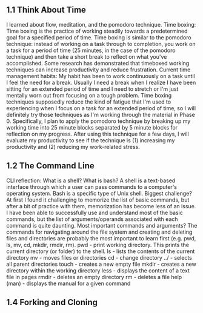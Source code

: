 ## 1.1 Think About Time ##

I learned about flow, meditation, and the pomodoro technique.
Time boxing:
	Time boxing is the practice of working steadily towards a predetermined goal for a specified period of time. Time boxing is similar to the pomodoro technique: instead of working on a task through to completion, you work on a task for a period of time (25 minutes, in the case of the pomodoro technique) and then take a short break to reflect on what you've accomplished. Some research has demonstrated that timeboxed working techniques can increase productivity and reduce frustration.
Current time management habits:
	My habit has been to work continuously on a task until I feel the need for a break. Usually I need a break when I realize I have been sitting for an extended period of time and I need to stretch or I'm just mentally worn out from focusing on a tough problem. Time boxing techniques supposedly reduce the kind of fatigue that I'm used to experiencing when I focus on a task for an extended period of time, so I will definitely try those techniques as I'm working through the material in Phase 0. Specifically, I plan to apply the pomodoro technique by breaking up my working time into 25 minute blocks separated by 5 minute blocks for reflection on my progress. After using this technique for a few days, I will evaluate my productivity to see if the technique is (1) increasing my productivity and (2) reducing my work-related stress.

## 1.2 The Command Line ##

CLI reflection:
What is a shell? What is bash?
	A shell is a text-based interface through which a user can pass commands to a computer's operating system. Bash is a specific type of Unix shell.
Biggest challenge?
	At first I found it challenging to memorize the list of basic commands, but after a bit of practice with them, memorization has become less of an issue. I have been able to successfully use and understand most of the basic commands, but the list of arguments/operands associated with each command is quite daunting.
Most important commands and arguments?
	The commands for navigating around the file system and creating and deleting files and directories are probably the most important to learn first (e.g. pwd, ls, mv, cd, mkdir, rmdir, rm).
pwd - print working directory. This prints the current directory (or folder) to the shell.
ls - lists the contents of the current directory
mv - moves files or directories
cd - change directory
../ - selects all parent directories
touch - creates a new empty file
mkdir - creates a new directory within the working directory
less - displays the content of a text file in pages
rmdir - deletes an empty directory
rm - deletes a file
help (man) - displays the manual for a given command

## 1.4 Forking and Cloning ##